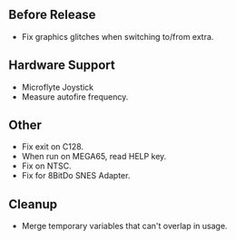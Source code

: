 ## Before Release

- Fix graphics glitches when switching to/from extra.


## Hardware Support

- Microflyte Joystick
- Measure autofire frequency.


## Other

- Fix exit on C128.
- When run on MEGA65, read HELP key.
- Fix on NTSC.
- Fix for 8BitDo SNES Adapter.


## Cleanup

- Merge temporary variables that can't overlap in usage.
